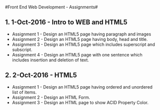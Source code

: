 #Front End Web Development - Assignments#

## 1. 1-Oct-2016 - Intro to WEB and HTML5 ##
*  Assignment 1 - Design an HTML5 page having paragraph and images
*  Assignment 2 - Design an HTML5 page having body, head and title.
*  Assignment 3 - Design an HTML5 page which includes superscript and subscript.
*  Assignment 4 - Design an HTML5 page with one sentence which includes insertion and deletion of text.

## 2. 2-Oct-2016 - HTML5
*  Assignment 1 - Design an HTML5 page having ordered and unordered list of items.
*  Assignment 2 - Design an HTML Form.
*  Assignment 3 - Design an HTML page to show ACID Property Color.

